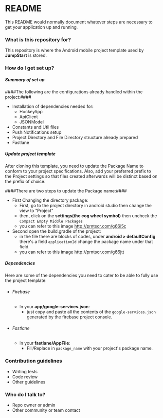 # README #

This README would normally document whatever steps are necessary to get your application up and running.

### What is this repository for? ###

This repository is where the Android mobile project template used by **JumpStart** is stored.

### How do I get set up? ###

##### Summary of set up #####
####The following are the configurations already handled within the project:####
* Installation of dependencies needed for:
    * HockeyApp
    * ApiClient
    * JSONModel
* Constants and Util files
* Push Notifications setup
* Project Directory and File Directory structure already prepared
* Fastlane

##### Update project template #####
After cloning this template, you need to update the Package Name to conform to your project specifications. Also, add your preferred prefix to the Project settings so that files created afterwards will be distinct based on the prefix of choice.

####There are two steps to update the Package name:####
* First Changing the directory package:
    * First, go to the project directory in android studio then change the view to "Project"
    * then, click on the **settings(the cog wheel symbol)** then uncheck the `Compact Empty Middle Packages`
    * you can refer to this image http://prntscr.com/g66i5c
* Second open the build.gradle of the project:
    * in the file there are blocks of codes, under **android > defaultConfig** there's a field `applicationId` change the package name under that field.
    * you can refer to this image http://prntscr.com/g66jtt
    
##### Dependencies #####
Here are some of the dependencies you need to cater to be able to fully use the project template:

* ###### Firebase ######
    * In your **app/google-services.json**:
        * just copy and paste all the contents of the `google-services.json` generated by the firebase project console.
* ###### Fastlane ######
    *  In your **fastlane/AppFile**:
        * Fill/Replace in `package_name` with your project's package name.
### Contribution guidelines ###

* Writing tests
* Code review
* Other guidelines

### Who do I talk to? ###

* Repo owner or admin
* Other community or team contact